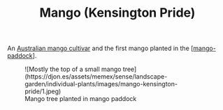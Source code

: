 ﻿---
backlinks:
- title: Individual plants
  url: /memex/sense/landscape-garden/individual-plants/individual-plants.html
latitude: -27.539595
longitude: 152.05545
photos:
  1:
    date: 2025-03-14 17:54:16
    description: Mango - Kensington Pride
    filename: C696CADC-6B1D-42B6-BB05-DB13C764FB5B.heic
    latitude: -27.539595
    longitude: 152.05545
    memexFilename: images/mango-kensington-pride/1.jpeg
    title: None
tags:
- single-plant
title: Mango (Kensington Pride)
type: note
---
An [Australian mango cultivar](https://en.wikipedia.org/wiki/Kensington_Pride) and the first mango planted in the [[mango-paddock]].

<figure markdown>
![Mostly the top of a small mango tree](https://djon.es/assets/memex/sense/landscape-garden/individual-plants/images/mango-kensington-pride/1.jpeg)
<figcaption>Mango tree planted in mango paddock</figcaption>
</figure>

[//begin]: # "Autogenerated link references for markdown compatibility"
[mango-paddock]: ../mango-paddock "Mango paddock"
[//end]: # "Autogenerated link references"
